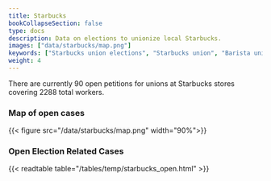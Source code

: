 ```yaml
---
title: Starbucks
bookCollapseSection: false
type: docs
description: Data on elections to unionize local Starbucks.
images: ["data/starbucks/map.png"]
keywords: ["Starbucks union elections", "Starbucks union", "Barista union"]
weight: 4
---
```


There are currently 90 open petitions for unions at Starbucks stores covering 2288 total workers.
### Map of open cases
{{< figure
    src="/data/starbucks/map.png"
    width="90%">}}

### Open Election Related Cases
{{< readtable table="/tables/temp/starbucks_open.html" >}}
